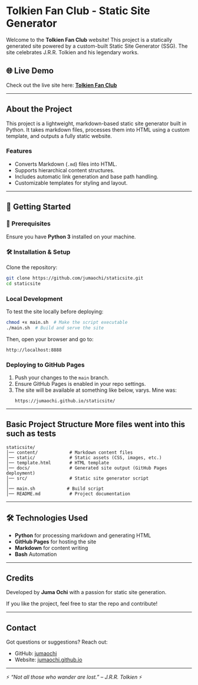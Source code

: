 # Tolkien Fan Club - Static Site Generator

Welcome to the **Tolkien Fan Club** website! This project is a statically generated site powered by a custom-built Static Site Generator (SSG). The site celebrates J.R.R. Tolkien and his legendary works.

## 🌐 Live Demo
Check out the live site here: **[Tolkien Fan Club](https://jumaochi.github.io/staticsite/)**

---

##  About the Project
This project is a lightweight, markdown-based static site generator built in Python. It takes markdown files, processes them into HTML using a custom template, and outputs a fully static website.

###  Features
- Converts Markdown (`.md`) files into HTML.
- Supports hierarchical content structures.
- Includes automatic link generation and base path handling.
- Customizable templates for styling and layout.


---

## 🚀 Getting Started
### 🔧 Prerequisites
Ensure you have **Python 3** installed on your machine.

### 🛠 Installation & Setup
Clone the repository:
```bash
git clone https://github.com/jumaochi/staticsite.git
cd staticsite
```

###  Local Development
To test the site locally before deploying:
```bash
chmod +x main.sh  # Make the script executable
./main.sh  # Build and serve the site
```
Then, open your browser and go to:
```
http://localhost:8888
```

###  Deploying to GitHub Pages
1. Push your changes to the `main` branch.
2. Ensure GitHub Pages is enabled in your repo settings.
3. The site will be available at something like below, varys. Mine was:
   ```
   https://jumaochi.github.io/staticsite/
   ```

---

##  Basic Project Structure More files went into this such as tests
```
staticsite/
│── content/            # Markdown content files
│── static/             # Static assets (CSS, images, etc.)
│── template.html       # HTML template
│── docs/               # Generated site output (GitHub Pages deployment)
│── src/                # Static site generator script
│        
│── main.sh            # Build script
│── README.md           # Project documentation
```

---

## 🛠 Technologies Used
- **Python** for processing markdown and generating HTML
- **GitHub Pages** for hosting the site
- **Markdown** for content writing
- **Bash** Automation
---

##  Credits
Developed by **Juma Ochi** with a passion for static site generation.

If you like the project, feel free to star  the repo and contribute!

---

##  Contact
Got questions or suggestions? Reach out:
- GitHub: [jumaochi](https://github.com/jumaochi)
- Website: [jumaochi.github.io](https://jumaochi.github.io/juma)

---

⚡ _“Not all those who wander are lost.” – J.R.R. Tolkien_ ⚡

